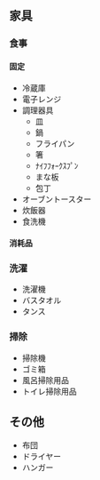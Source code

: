 ## 家具

### 食事

#### 固定
- 冷蔵庫
- 電子レンジ
- 調理器具
	- 皿
	- 鍋
	- フライパン
	- 箸
	- ﾅｲﾌﾌｫｰｸｽﾌﾟﾝ
	- まな板
	- 包丁
- オーブントースター
- 炊飯器
- 食洗機

#### 消耗品

### 洗濯
- 洗濯機
- バスタオル
- タンス

### 掃除
- 掃除機
- ゴミ箱
- 風呂掃除用品
- トイレ掃除用品

## その他
- 布団
- ドライヤー
- ハンガー
